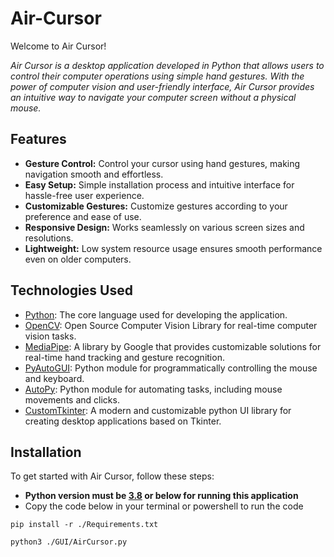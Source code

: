 # Air-Cursor

Welcome to Air Cursor!

*Air Cursor is a desktop application developed in Python that allows users to control their computer operations using simple hand gestures. With the power of computer vision and user-friendly interface, Air Cursor provides an intuitive way to navigate your computer screen without a physical mouse.*

## Features

- **Gesture Control:** Control your cursor using hand gestures, making navigation smooth and effortless.
- **Easy Setup:** Simple installation process and intuitive interface for hassle-free user experience.
- **Customizable Gestures:** Customize gestures according to your preference and ease of use.
- **Responsive Design:** Works seamlessly on various screen sizes and resolutions.
- **Lightweight:** Low system resource usage ensures smooth performance even on older computers.


## Technologies Used

- [Python](https://www.python.org/): The core language used for developing the application.
- [OpenCV](https://opencv.org/): Open Source Computer Vision Library for real-time computer vision tasks.
- [MediaPipe](https://mediapipe.dev/): A library by Google that provides customizable solutions for real-time hand tracking and gesture recognition.
- [PyAutoGUI](https://pyautogui.readthedocs.io/): Python module for programmatically controlling the mouse and keyboard.
- [AutoPy](https://github.com/msanders/autopy): Python module for automating tasks, including mouse movements and clicks.
- [CustomTkinter](https://customtkinter.tomschimansky.com/): A modern and customizable python UI library for creating desktop applications based on Tkinter.


## Installation

To get started with Air Cursor, follow these steps:
- **Python version must be [3.8](https://www.python.org/downloads/release/python-3810/) or below for running this application**
- Copy the code below in your terminal or powershell to run the code
```
pip install -r ./Requirements.txt

python3 ./GUI/AirCursor.py
```